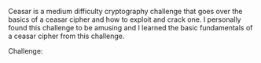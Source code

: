 Ceasar is a medium difficulty cryptography challenge that goes over the basics of a ceasar cipher and how to exploit and crack one. I personally found this challenge to be amusing and I learned the basic fundamentals of a ceasar cipher from this challenge. 




Challenge:
